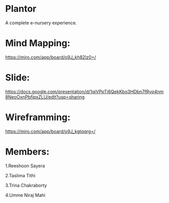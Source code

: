 # Plantor
A complete e-nursery experience.

# Mind Mapping:
https://miro.com/app/board/o9J_kh82lz0=/

# Slide:
https://docs.google.com/presentation/d/1qiVPpTi6QekKbo3HDbn7fRyp4nm8NeoOxnPbfjpxZLU/edit?usp=sharing

# Wireframming:
https://miro.com/app/board/o9J_kgtqqrg=/

# Members:
1.Reeshoon Sayera

2.Taslima Tithi

3.Trina Chakraborty

4.Umme Niraj Mahi


